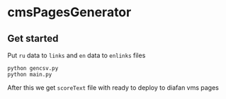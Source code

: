 # cmsPagesGenerator

## Get started
Put `ru` data to `links` and `en` data to `enlinks` files
```
python gencsv.py
python main.py
```
After this we get `scoreText` file with ready to deploy to diafan vms pages